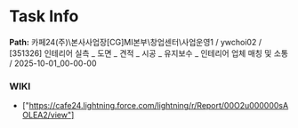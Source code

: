 # Task Info

**Path:** 카페24(주)\본사사업장\[CG]MI본부\창업센터\사업운영1 / ywchoi02 / [351326] 인테리어 실측 _ 도면 _ 견적 _ 시공 _ 유지보수 _ 인테리어 업체 매칭 및 소통 / 2025-10-01_00-00-00

### WIKI
- ["https://cafe24.lightning.force.com/lightning/r/Report/00O2u000000sAOLEA2/view"]

